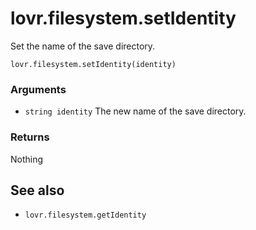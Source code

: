 <!--
category: reference
-->

lovr.filesystem.setIdentity
===

Set the name of the save directory.

    lovr.filesystem.setIdentity(identity)

### Arguments

- `string identity` The new name of the save directory.

### Returns

Nothing

See also
---

- `lovr.filesystem.getIdentity`
